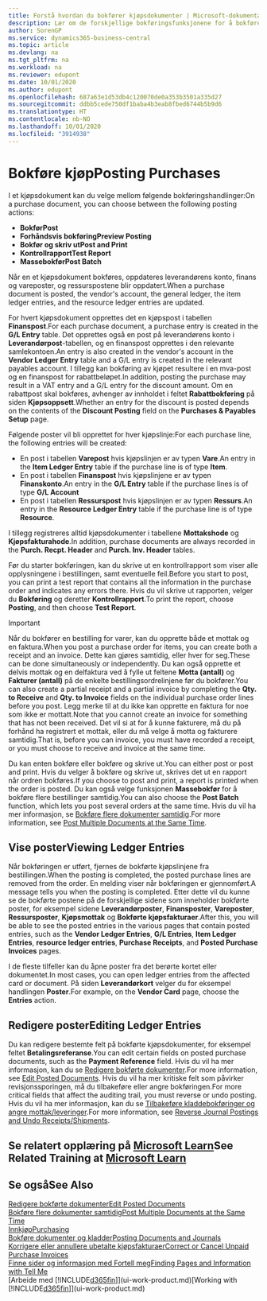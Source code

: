 ```yaml
---
title: Forstå hvordan du bokfører kjøpsdokumenter | Microsoft-dokumentasjon
description: Lær om de forskjellige bokføringsfunksjonene for å bokføre kjøpsdokumenter og hvordan du kan oppdatere bokførte dokumenter.
author: SorenGP
ms.service: dynamics365-business-central
ms.topic: article
ms.devlang: na
ms.tgt_pltfrm: na
ms.workload: na
ms.reviewer: edupont
ms.date: 10/01/2020
ms.author: edupont
ms.openlocfilehash: 687a63e1d53db4c120070de0a353b3501a335d27
ms.sourcegitcommit: ddbb5cede750df1baba4b3eab8fbed6744b5b9d6
ms.translationtype: HT
ms.contentlocale: nb-NO
ms.lasthandoff: 10/01/2020
ms.locfileid: "3914938"
---
```

# <a name="posting-purchases"></a><span data-ttu-id="378d9-103">Bokføre kjøp</span><span class="sxs-lookup"><span data-stu-id="378d9-103">Posting Purchases</span></span>
<span data-ttu-id="378d9-104">I et kjøpsdokument kan du velge mellom følgende bokføringshandlinger:</span><span class="sxs-lookup"><span data-stu-id="378d9-104">On a purchase document, you can choose between the following posting actions:</span></span>

* <span data-ttu-id="378d9-105">**Bokfør**</span><span class="sxs-lookup"><span data-stu-id="378d9-105">**Post**</span></span>
* <span data-ttu-id="378d9-106">**Forhåndsvis bokføring**</span><span class="sxs-lookup"><span data-stu-id="378d9-106">**Preview Posting**</span></span>
* <span data-ttu-id="378d9-107">**Bokfør og skriv ut**</span><span class="sxs-lookup"><span data-stu-id="378d9-107">**Post and Print**</span></span>
* <span data-ttu-id="378d9-108">**Kontrollrapport**</span><span class="sxs-lookup"><span data-stu-id="378d9-108">**Test Report**</span></span>
* <span data-ttu-id="378d9-109">**Massebokfør**</span><span class="sxs-lookup"><span data-stu-id="378d9-109">**Post Batch**</span></span>

<span data-ttu-id="378d9-110">Når en et kjøpsdokument bokføres, oppdateres leverandørens konto, finans og vareposter, og ressurspostene blir oppdatert.</span><span class="sxs-lookup"><span data-stu-id="378d9-110">When a purchase document is posted, the vendor's account, the general ledger, the item ledger entries, and the resource ledger entries  are updated.</span></span>

<span data-ttu-id="378d9-111">For hvert kjøpsdokument opprettes det en kjøpspost i tabellen **Finanspost**.</span><span class="sxs-lookup"><span data-stu-id="378d9-111">For each purchase document, a purchase entry is created in the **G/L Entry** table.</span></span> <span data-ttu-id="378d9-112">Det opprettes også en post på leverandørens konto i **Leverandørpost**-tabellen, og en finanspost opprettes i den relevante samlekontoen.</span><span class="sxs-lookup"><span data-stu-id="378d9-112">An entry is also created in the vendor's account in the **Vendor Ledger Entry** table and a G/L entry is created in the relevant payables account.</span></span> <span data-ttu-id="378d9-113">I tillegg kan bokføring av kjøpet resultere i en mva-post og en finanspost for rabattbeløpet.</span><span class="sxs-lookup"><span data-stu-id="378d9-113">In addition, posting the purchase may result in a VAT entry and a G/L entry for the discount amount.</span></span> <span data-ttu-id="378d9-114">Om en rabattpost skal bokføres, avhenger av innholdet i feltet  **Rabattbokføring** på siden **Kjøpsoppsett**.</span><span class="sxs-lookup"><span data-stu-id="378d9-114">Whether an entry for the discount is posted depends on the contents of the **Discount Posting** field on the **Purchases & Payables Setup** page.</span></span>

<span data-ttu-id="378d9-115">Følgende poster vil bli opprettet for hver kjøpslinje:</span><span class="sxs-lookup"><span data-stu-id="378d9-115">For each purchase line, the following entries will be created:</span></span>
- <span data-ttu-id="378d9-116">En post i tabellen **Varepost** hvis kjøpslinjen er av typen **Vare**.</span><span class="sxs-lookup"><span data-stu-id="378d9-116">An entry in the **Item Ledger Entry** table if the purchase line is of type **Item**.</span></span>
- <span data-ttu-id="378d9-117">En post i tabellen **Finanspost** hvis kjøpslinjene er av typen **Finanskonto**.</span><span class="sxs-lookup"><span data-stu-id="378d9-117">An entry in the **G/L Entry** table if the purchase lines is of type **G/L Account**</span></span>
- <span data-ttu-id="378d9-118">En post i tabellen **Ressurspost** hvis kjøpslinjen er av typen **Ressurs**.</span><span class="sxs-lookup"><span data-stu-id="378d9-118">An entry in the **Resource Ledger Entry** table if the purchase line is of type **Resource**.</span></span>

<span data-ttu-id="378d9-119">I tillegg registreres alltid kjøpsdokumenter i tabellene **Mottakshode** og **Kjøpsfakturahode**.</span><span class="sxs-lookup"><span data-stu-id="378d9-119">In addition, purchase documents are always recorded in the **Purch. Recpt. Header** and **Purch. Inv. Header** tables.</span></span>

<span data-ttu-id="378d9-120">Før du starter bokføringen, kan du skrive ut en kontrollrapport som viser alle opplysningene i bestillingen, samt eventuelle feil.</span><span class="sxs-lookup"><span data-stu-id="378d9-120">Before you start to post, you can print a test report that contains all the information in the purchase order and indicates any errors there.</span></span> <span data-ttu-id="378d9-121">Hvis du vil skrive ut rapporten, velger du **Bokføring** og deretter **Kontrollrapport**.</span><span class="sxs-lookup"><span data-stu-id="378d9-121">To print the report, choose **Posting**, and then choose **Test Report**.</span></span>

> [!IMPORTANT]  
>   <span data-ttu-id="378d9-122">Når du bokfører en bestilling for varer, kan du opprette både et mottak og en faktura.</span><span class="sxs-lookup"><span data-stu-id="378d9-122">When you post a purchase order for items, you can create both a receipt and an invoice.</span></span> <span data-ttu-id="378d9-123">Dette kan gjøres samtidig, eller hver for seg.</span><span class="sxs-lookup"><span data-stu-id="378d9-123">These can be done simultaneously or independently.</span></span> <span data-ttu-id="378d9-124">Du kan også opprette et delvis mottak og en delfaktura ved å fylle ut feltene **Motta (antall)** og **Fakturer (antall)** på de enkelte bestillingsordrelinjene før du bokfører.</span><span class="sxs-lookup"><span data-stu-id="378d9-124">You can also create a partial receipt and a partial invoice by completing the **Qty. to Receive** and **Qty. to Invoice** fields on the individual purchase order lines before you post.</span></span> <span data-ttu-id="378d9-125">Legg merke til at du ikke kan opprette en faktura for noe som ikke er mottatt.</span><span class="sxs-lookup"><span data-stu-id="378d9-125">Note that you cannot create an invoice for something that has not been received.</span></span> <span data-ttu-id="378d9-126">Det vil si at for å kunne fakturere, må du på forhånd ha registrert et mottak, eller du må velge å motta og fakturere samtidig.</span><span class="sxs-lookup"><span data-stu-id="378d9-126">That is, before you can invoice, you must have recorded a receipt, or you must choose to receive and invoice at the same time.</span></span>

<span data-ttu-id="378d9-127">Du kan enten bokføre eller bokføre og skrive ut.</span><span class="sxs-lookup"><span data-stu-id="378d9-127">You can either post or post and print.</span></span> <span data-ttu-id="378d9-128">Hvis du velger å bokføre og skrive ut, skrives det ut en rapport når ordren bokføres.</span><span class="sxs-lookup"><span data-stu-id="378d9-128">If you choose to post and print, a report is printed when the order is posted.</span></span> <span data-ttu-id="378d9-129">Du kan også velge funksjonen **Massebokfør** for å bokføre flere bestillinger samtidig.</span><span class="sxs-lookup"><span data-stu-id="378d9-129">You can also choose the **Post Batch** function, which lets you post several orders at the same time.</span></span> <span data-ttu-id="378d9-130">Hvis du vil ha mer informasjon, se [Bokføre flere dokumenter samtidig](ui-batch-posting.md).</span><span class="sxs-lookup"><span data-stu-id="378d9-130">For more information, see [Post Multiple Documents at the Same Time](ui-batch-posting.md).</span></span>

## <a name="viewing-ledger-entries"></a><span data-ttu-id="378d9-131">Vise poster</span><span class="sxs-lookup"><span data-stu-id="378d9-131">Viewing Ledger Entries</span></span>
<span data-ttu-id="378d9-132">Når bokføringen er utført, fjernes de bokførte kjøpslinjene fra bestillingen.</span><span class="sxs-lookup"><span data-stu-id="378d9-132">When the posting is completed, the posted purchase lines are removed from the order.</span></span> <span data-ttu-id="378d9-133">En melding viser når bokføringen er gjennomført.</span><span class="sxs-lookup"><span data-stu-id="378d9-133">A message tells you when the posting is completed.</span></span> <span data-ttu-id="378d9-134">Etter dette vil du kunne se de bokførte postene på de forskjellige sidene som inneholder bokførte poster, for eksempel sidene **Leverandørposter**, **Finansposter**, **Vareposter**, **Ressursposter**, **Kjøpsmottak** og **Bokførte kjøpsfakturaer**.</span><span class="sxs-lookup"><span data-stu-id="378d9-134">After this, you will be able to see the posted entries in the various pages that contain posted entries, such as the **Vendor Ledger Entries**, **G/L Entries**, **Item Ledger Entries**, **resource ledger entries**, **Purchase Receipts**, and **Posted Purchase Invoices** pages.</span></span>

<span data-ttu-id="378d9-135">I de fleste tilfeller kan du åpne poster fra det berørte kortet eller dokumentet.</span><span class="sxs-lookup"><span data-stu-id="378d9-135">In most cases, you can open ledger entries from the affected card or document.</span></span> <span data-ttu-id="378d9-136">På siden **Leverandørkort** velger du for eksempel handlingen **Poster**.</span><span class="sxs-lookup"><span data-stu-id="378d9-136">For example, on the **Vendor Card** page, choose the **Entries** action.</span></span>

## <a name="editing-ledger-entries"></a><span data-ttu-id="378d9-137">Redigere poster</span><span class="sxs-lookup"><span data-stu-id="378d9-137">Editing Ledger Entries</span></span>
<span data-ttu-id="378d9-138">Du kan redigere bestemte felt på bokførte kjøpsdokumenter, for eksempel feltet **Betalingsreferanse**.</span><span class="sxs-lookup"><span data-stu-id="378d9-138">You can edit certain fields on posted purchase documents, such as the **Payment Reference** field.</span></span> <span data-ttu-id="378d9-139">Hvis du vil ha mer informasjon, kan du se [Redigere bokførte dokumenter](across-edit-posted-document.md).</span><span class="sxs-lookup"><span data-stu-id="378d9-139">For more information, see [Edit Posted Documents](across-edit-posted-document.md).</span></span> <span data-ttu-id="378d9-140">Hvis du vil ha mer kritiske felt som påvirker revisjonssporingen, må du tilbakeføre eller angre bokføringen.</span><span class="sxs-lookup"><span data-stu-id="378d9-140">For more critical fields that affect the auditing trail, you must reverse or undo posting.</span></span> <span data-ttu-id="378d9-141">Hvis du vil ha mer informasjon, kan du se [Tilbakeføre kladdebokføringer og angre mottak/leveringer](finance-how-reverse-journal-posting.md).</span><span class="sxs-lookup"><span data-stu-id="378d9-141">For more information, see [Reverse Journal Postings and Undo Receipts/Shipments](finance-how-reverse-journal-posting.md).</span></span>

## <a name="see-related-training-at-microsoft-learn"></a><span data-ttu-id="378d9-142">Se relatert opplæring på [Microsoft Learn](/learn/modules/receive-invoice-dynamics-d365-business-central/index)</span><span class="sxs-lookup"><span data-stu-id="378d9-142">See Related Training at [Microsoft Learn](/learn/modules/receive-invoice-dynamics-d365-business-central/index)</span></span>

## <a name="see-also"></a><span data-ttu-id="378d9-143">Se også</span><span class="sxs-lookup"><span data-stu-id="378d9-143">See Also</span></span>
[<span data-ttu-id="378d9-144">Redigere bokførte dokumenter</span><span class="sxs-lookup"><span data-stu-id="378d9-144">Edit Posted Documents</span></span>](across-edit-posted-document.md)  
[<span data-ttu-id="378d9-145">Bokføre flere dokumenter samtidig</span><span class="sxs-lookup"><span data-stu-id="378d9-145">Post Multiple Documents at the Same Time</span></span>](ui-batch-posting.md)  
[<span data-ttu-id="378d9-146">Innkjøp</span><span class="sxs-lookup"><span data-stu-id="378d9-146">Purchasing</span></span>](purchasing-manage-purchasing.md)  
[<span data-ttu-id="378d9-147">Bokføre dokumenter og kladder</span><span class="sxs-lookup"><span data-stu-id="378d9-147">Posting Documents and Journals</span></span>](ui-post-documents-journals.md)  
[<span data-ttu-id="378d9-148">Korrigere eller annullere ubetalte kjøpsfakturaer</span><span class="sxs-lookup"><span data-stu-id="378d9-148">Correct or Cancel Unpaid Purchase Invoices</span></span>](purchasing-how-correct-cancel-unpaid-purchase-invoices.md)  
[<span data-ttu-id="378d9-149">Finne sider og informasjon med Fortell meg</span><span class="sxs-lookup"><span data-stu-id="378d9-149">Finding Pages and Information with Tell Me</span></span>](ui-search.md)  
<span data-ttu-id="378d9-150">[Arbeide med [!INCLUDE[d365fin](includes/d365fin_md.md)]](ui-work-product.md)</span><span class="sxs-lookup"><span data-stu-id="378d9-150">[Working with [!INCLUDE[d365fin](includes/d365fin_md.md)]](ui-work-product.md)</span></span>
